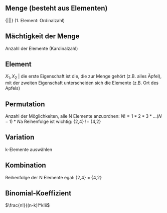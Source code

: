 ## Menge (besteht aus Elementen)
{|||} (1. Element: Ordinalzahl)
## Mächtigkeit der Menge
Anzahl der Elemente (Kardinalzahl)
## Element
$X_1, X_2$ | die erste Eigenschaft ist die, die zur Menge gehört (z.B. alles Äpfel), mit der zweiten Eigenschaft unterscheiden sich die Elemente (z.B. Ort des Apfels)
## Permutation
Anzahl der Möglichkeiten, alle N Elemente anzuordnen:
$N! =1*2*3*...(N-1)*N$a
Reihenfolge ist wichtig: {2,4} != {4,2}
## Variation
k-Elemente auswählen
## Kombination
Reihenfolge der N Elemente egal: {2,4} = {4,2}
## Binomial-Koeffizient
$\frac{n!}{(n-k)!*k!ii$